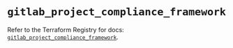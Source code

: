 # `gitlab_project_compliance_framework`

Refer to the Terraform Registry for docs: [`gitlab_project_compliance_framework`](https://registry.terraform.io/providers/gitlabhq/gitlab/16.11.0/docs/resources/project_compliance_framework).
